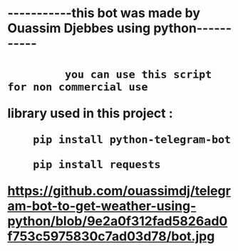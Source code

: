 <h1>-----------this bot was made by Ouassim Djebbes using python-----------<h1>

             you can use this script for non commercial use 

library used in this project :

        pip install python-telegram-bot

        pip install requests

https://github.com/ouassimdj/telegram-bot-to-get-weather-using-python/blob/9e2a0f312fad5826ad0f753c5975830c7ad03d78/bot.jpg